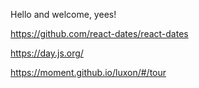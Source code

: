 Hello and welcome, yees!

https://github.com/react-dates/react-dates

https://day.js.org/

https://moment.github.io/luxon/#/tour